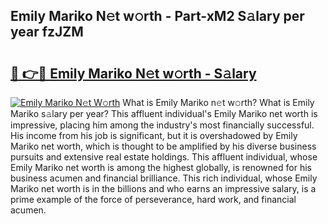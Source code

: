 ## Emily Mariko N𝚎t w𝚘rth - Part-xM2 S𝚊lary per year fzJZM

# <h2><a href="http://gc3xini.nevu.top/?p=Emily+Mariko">🔗 👉🔴 Emily Mariko N𝚎t w𝚘rth - S𝚊lary</a></h2>

[![Emily Mariko N𝚎t W𝚘rth](https://i.imgur.com/Oavwk0R.jpeg)](http://gc3xini.nevu.top/?p=Emily+Mariko)
What is Emily Mariko n𝚎t w𝚘rth? What is Emily Mariko s𝚊lary per year?
This affluent individual's Emily Mariko net worth is impressive, placing him among the industry's most financially successful. His income from his job is significant, but it is overshadowed by Emily Mariko net worth, which is thought to be amplified by his diverse business pursuits and extensive real estate holdings. This affluent individual, whose Emily Mariko net worth is among the highest globally, is renowned for his business acumen and financial brilliance. This rich individual, whose Emily Mariko net worth is in the billions and who earns an impressive salary, is a prime example of the force of perseverance, hard work, and financial acumen.
